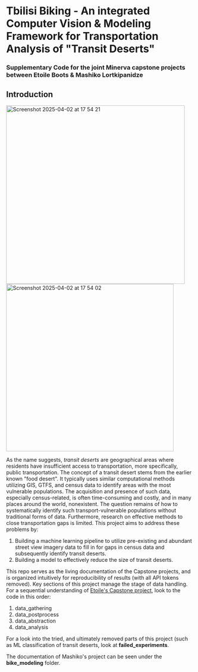 # Tbilisi Biking - An integrated Computer Vision & Modeling Framework for Transportation Analysis of "Transit Deserts" 
### Supplementary Code for the joint Minerva capstone projects between Etoile Boots & Mashiko Lortkipanidze

## Introduction 
<img width="480" alt="Screenshot 2025-04-02 at 17 54 21" src="https://github.com/user-attachments/assets/2014b376-cfd8-42a5-b122-197453c41739" /> <img width="450" alt="Screenshot 2025-04-02 at 17 54 02" src="https://github.com/user-attachments/assets/50251e42-9fc8-471a-8953-2ae909bafe49" />

As the name suggests, *transit deserts* are geographical areas where residents have insufficient access to transportation, more specifically, public transportation. The concept of a transit desert stems from the earlier known "food desert". It typically uses similar computational methods utilizing GIS, GTFS, and census data to identify areas with the most vulnerable populations. The acquisition and presence of such data, especially census-related, is often time-consuming and costly, and in many places around the world, nonexistent. The question remains of how to systematically identify such transport-vulnerable populations without traditional forms of data. Furthermore, research on effective methods to close transportation gaps is limited. This project aims to address these problems by: 
1. Building a machine learning pipeline to utilize pre-existing and abundant street view imagery data to fill in for gaps in census data and subsequently identify transit deserts.
2. Building a model to effectively reduce the size of transit deserts.

This repo serves as the living documentation of the Capstone projects, and is organized intuitively for reproducibility of results (with all API tokens removed). Key sections of this project manage the stage of data handling. For a sequential understanding of [Etoile's Capstone project]([url](https://docs.google.com/document/d/1k1j-69vU9mEy6jiMM5oEkEbUdHXZnyIOvpI-GEXw6hs/edit?usp=sharing)), look to the code in this order: 
1. data_gathering
2. data_postprocess
3. data_abstraction
4. data_analysis

For a look into the tried, and ultimately removed parts of this project (such as ML classification of transit deserts, look at **failed_experiments**.

The documentation of Mashiko's project can be seen under the **bike_modeling** folder. 
